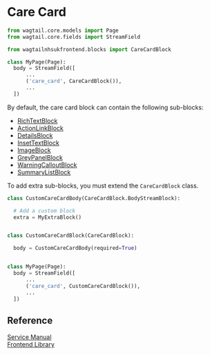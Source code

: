# Care Card

```py
from wagtail.core.models import Page
from wagtail.core.fields import StreamField

from wagtailnhsukfrontend.blocks import CareCardBlock

class MyPage(Page):
  body = StreamField([
      ...
      ('care_card', CareCardBlock()),
      ...
  ])
```

By default, the care card block can contain the following sub-blocks:

* [RichTextBlock](https://docs.wagtail.io/en/v2.7/topics/streamfield.html#richtextblock)
* [ActionLinkBlock](./action_link.md)
* [DetailsBlock](./details.md)
* [InsetTextBlock](./inset_text.md)
* [ImageBlock](./image.md)
* [GreyPanelBlock](./grey_panel.md)
* [WarningCalloutBlock](./warning_callout.md)
* [SummaryListBlock](./summary_list.md)

To add extra sub-blocks, you must extend the `CareCardBlock` class.
```py
class CustomCareCardBody(CareCardBlock.BodyStreamBlock):

  # Add a custom block
  extra = MyExtraBlock()


class CustomCareCardBlock(CareCardBlock):

  body = CustomCareCardBody(required=True)


class MyPage(Page):
  body = StreamField([
      ...
      ('care_card', CustomCareCardBlock()),
      ...
  ])
```

## Reference

[Service Manual](https://beta.nhs.uk/service-manual/styles-components-patterns/care-cards)  
[Frontend Library](https://github.com/nhsuk/nhsuk-frontend/tree/master/packages/components/care-card)
